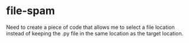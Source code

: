 # file-spam
Need to create a piece of code that allows me to select a file location instead of keeping the .py file in the same location as the target location.
